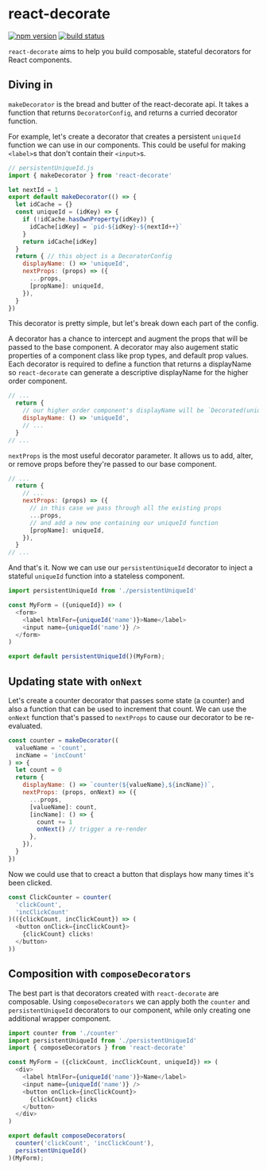 # react-decorate

[![npm version](https://img.shields.io/npm/v/react-decorate.svg?style=flat-square)](https://www.npmjs.com/package/react-decorate)
[![build status](https://img.shields.io/travis/HubSpot/react-decorate/master.svg?style=flat-square)](https://travis-ci.org/HubSpot/react-decorate)

`react-decorate` aims to help you build composable, stateful decorators for React components.

## Diving in

`makeDecorator` is the bread and butter of the react-decorate api.
It takes a function that returns `DecoratorConfig`, and returns a curried decorator function.

For example, let's create a decorator that creates a persistent `uniqueId` function we can use in our components.
This could be useful for making `<label>`s that don't contain their `<input>`s.

```javascript
// persistentUniqueId.js
import { makeDecorator } from 'react-decorate'

let nextId = 1
export default makeDecorator(() => {
  let idCache = {}
  const uniqueId = (idKey) => {
    if (!idCache.hasOwnProperty(idKey)) {
      idCache[idKey] = `pid-${idKey}-${nextId++}`
    }
    return idCache[idKey]
  }
  return { // this object is a DecoratorConfig
    displayName: () => 'uniqueId',
    nextProps: (props) => ({
      ...props,
      [propName]: uniqueId,
    }),
  }
})
```

This decorator is pretty simple, but let's break down each part of the config.

A decorator has a chance to intercept and augment the props that will be passed to the base component.
A decorator may also augement static properties of a component class like prop types, and default prop values.
Each decorator is required to define a function that returns a displayName so `react-decorate` can generate a descriptive displayName for the higher order component.

```javascript
// ...
  return {
    // our higher order component's displayName will be `Decorated(uniqueId)(BaseComponent)`
    displayName: () => 'uniqueId',
    // ...
  }
// ...
```

`nextProps` is the most useful decorator parameter.
It allows us to add, alter, or remove props before they're passed to our base component.

```javascript
// ...
  return {
    // ...
    nextProps: (props) => ({
      // in this case we pass through all the existing props
      ...props,
      // and add a new one containing our uniqueId function
      [propName]: uniqueId,
    }),
  }
// ...
```

And that's it. Now we can use our `persistentUniqueId` decorator to inject a stateful `uniqueId` function into a stateless component.

```javascript
import persistentUniqueId from './persistentUniqueId'

const MyForm = ({uniqueId}) => (
  <form>
    <label htmlFor={uniqueId('name')}>Name</label>
    <input name={uniqueId('name')} />
  </form>
)

export default persistentUniqueId()(MyForm);
```

## Updating state with `onNext`

Let's create a counter decorator that passes some state (a counter) and also a function that can be used to increment that count.
We can use the `onNext` function that's passed to `nextProps` to cause our decorator to be re-evaluated.

```javascript
const counter = makeDecorator((
  valueName = 'count',
  incName = 'incCount'
) => {
  let count = 0
  return {
    displayName: () => `counter(${valueName},${incName})`,
    nextProps: (props, onNext) => ({
      ...props,
      [valueName]: count,
      [incName]: () => {
        count += 1
        onNext() // trigger a re-render
      },
    }),
  }
})
```

Now we could use that to creact a button that displays how many times it's been clicked.

```javascript
const ClickCounter = counter(
  'clickCount',
  'incClickCount'
)(({clickCount, incClickCount}) => (
  <button onClick={incClickCount}>
    {clickCount} clicks!
  </button>
))
```

## Composition with `composeDecorators`

The best part is that decorators created with `react-decorate` are composable.
Using `composeDecorators` we can apply both the `counter` and `persistentUniqueId` decorators to our component, while only creating one additional wrapper component.

```javascript
import counter from './counter'
import persistentUniqueId from './persistentUniqueId'
import { composeDecorators } from 'react-decorate'

const MyForm = ({clickCount, incClickCount, uniqueId}) => (
  <div>
    <label htmlFor={uniqueId('name')}>Name</label>
    <input name={uniqueId('name')} />
    <button onClick={incClickCount}>
      {clickCount} clicks
    </button>
  </div>
)

export default composeDecorators(
  counter('clickCount', 'incClickCount'),
  persistentUniqueId()
)(MyForm);
```
